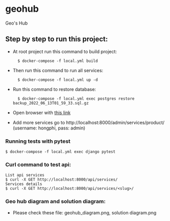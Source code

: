# geohub

Geo's Hub

## Step by step to run this project:
- At root project run this command to build project:
    
        $ docker-compose -f local.yml build
- Then run this command to run all services:

        $ docker-compose -f local.yml up -d
- Run this command to restore database:

        $ docker-compose -f local.yml exec postgres restore backup_2022_06_13T01_59_33.sql.gz

- Open browser with [this link](http://localhost:8080/)
- Add more services go to http://localhost:8000/admin/services/product/ (username: hongphi, pass: admin)
### Running tests with pytest

    $ docker-compose -f local.yml exec django pytest

### Curl command to test api:
    List api services
    $ curl -X GET http://localhost:8000/api/services/
    Services details
    $ curl -X GET http://localhost:8000/api/services/<slug>/


### Geo hub diagram and solution diagram:
- Please check these file: geohub_diagram.png, solution diagram.png

